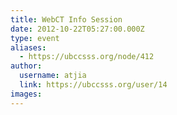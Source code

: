 ```yaml
---
title: WebCT Info Session 
date: 2012-10-22T05:27:00.000Z
type: event
aliases:
  - https://ubccsss.org/node/412
author:
  username: atjia
  link: https://ubccsss.org/user/14
images:
---
```


